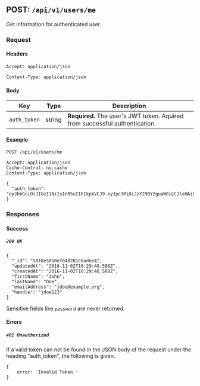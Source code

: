 ## POST: ```/api/v1/users/me```

Get information for authenticated user.

### Request

#### Headers
```Accept: application/json```

```Content-Type: application/json```

#### Body

Key | Type | Description
--- | ---- | ----------- 
```auth_token``` | string | **Required.** The user's JWT token. Aquired from successful authentication.


#### Example
```
POST /api/v1/users/me

Accept: application/json
Cache-Control: no-cache
Content-Type: application/json

{
  "auth_token": "eyJhbGciOiJIUzI1NiIsInR5cCI6IkpXVCJ9.eyJpc3MiOiJzY290Y2guaW8iLCJleHAiOjEzMDA4MTkzODAsIm5hbWUiOiJDaHJpcyBTZXZpbGxlamEiLCJhZG1pbiI6dHJ1ZX0.03f329983b86f7d9a9f5fef85305880101d5e302afafa20154d094b229f75"
}
```

### Responses

#### Success

##### ```200 OK```
```
{
  "_id": "5818e5010ef048201c6adee4",
  "updatedAt": "2016-11-02T16:29:48.588Z",
  "createdAt": "2016-11-02T16:29:48.588Z",
  "firstName": "John",
  "lastName": "Doe",
  "emailAddress": "jdoe@example.org",
  "handle": "jdoe123"
}
```
Sensitive fields like ```password``` are never returned.

#### Errors

##### ```401 Unauthorized```

If a valid token can not be found in the JSON body of the request under the heading "auth_token", the following is given.
```
{
    error: 'Invalid Token.' 
}
```